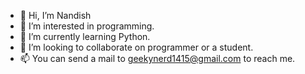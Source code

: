 - 👋 Hi, I’m Nandish 
- 👀 I’m interested in programming.
- 🌱 I’m currently learning Python.
- 💞️ I’m looking to collaborate on programmer or a student.
- 📫 You can send a mail to geekynerd1415@gmail.com to reach me.

<!---
Geekynerd-1415/Geekynerd-1415 is a ✨ special ✨ repository because its `README.md` (this file) appears on your GitHub profile.
You can click the Preview link to take a look at your changes.
--->
